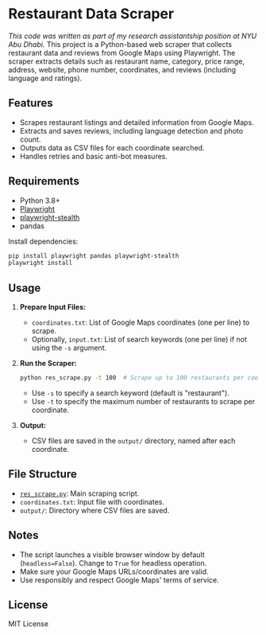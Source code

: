 # Restaurant Data Scraper
*This code was written as part of my research assistantship position at NYU Abu Dhabi.*
This project is a Python-based web scraper that collects restaurant data and reviews from Google Maps using Playwright. The scraper extracts details such as restaurant name, category, price range, address, website, phone number, coordinates, and reviews (including language and ratings). 

## Features

- Scrapes restaurant listings and detailed information from Google Maps.
- Extracts and saves reviews, including language detection and photo count.
- Outputs data as CSV files for each coordinate searched.
- Handles retries and basic anti-bot measures.

## Requirements

- Python 3.8+
- [Playwright](https://playwright.dev/python/)
- [playwright-stealth](https://github.com/AtuboDad/playwright-stealth)
- pandas

Install dependencies:
```sh
pip install playwright pandas playwright-stealth
playwright install
```

## Usage

1. **Prepare Input Files:**
   - `coordinates.txt`: List of Google Maps coordinates (one per line) to scrape.
   - Optionally, `input.txt`: List of search keywords (one per line) if not using the `-s` argument.

2. **Run the Scraper:**
   ```sh
   python res_scrape.py -t 100  # Scrape up to 100 restaurants per coordinate
   ```
   - Use `-s` to specify a search keyword (default is "restaurant").
   - Use `-t` to specify the maximum number of restaurants to scrape per coordinate.

3. **Output:**
   - CSV files are saved in the `output/` directory, named after each coordinate.

## File Structure

- [`res_scrape.py`](restaurant_data/data_scraper/res_scrape.py): Main scraping script.
- `coordinates.txt`: Input file with coordinates.
- `output/`: Directory where CSV files are saved.

## Notes

- The script launches a visible browser window by default (`headless=False`). Change to `True` for headless operation.
- Make sure your Google Maps URLs/coordinates are valid.
- Use responsibly and respect Google Maps' terms of service.

## License

MIT License

